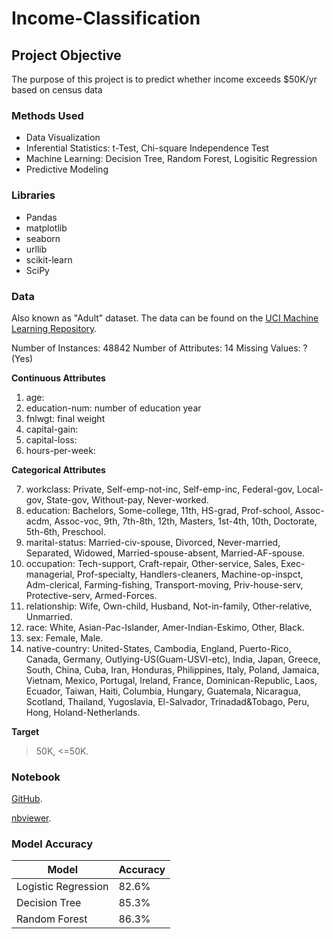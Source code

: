 # Income-Classification
## Project Objective
The purpose of this project is to predict whether income exceeds $50K/yr based on census data



### Methods Used
* Data Visualization
* Inferential Statistics: t-Test, Chi-square Independence Test
* Machine Learning: Decision Tree, Random Forest, Logisitic Regression
* Predictive Modeling

### Libraries
* Pandas
* matplotlib
* seaborn
* urllib
* scikit-learn
* SciPy

### Data
Also known as "Adult" dataset. The data can be  found on the [UCI Machine Learning Repository](https://archive.ics.uci.edu/ml/datasets/census+income).

Number of Instances: 48842
Number of Attributes: 14
Missing Values: ? (Yes)

**Continuous Attributes**
1. age:
2. education-num: number of education year
3. fnlwgt: final weight
4. capital-gain: 
5. capital-loss: 
6. hours-per-week:

**Categorical Attributes**

 7. workclass: Private, Self-emp-not-inc, Self-emp-inc, Federal-gov, Local-gov, State-gov, 		Without-pay, Never-worked.
 8. education: Bachelors, Some-college, 11th, HS-grad, Prof-school, Assoc-acdm, Assoc-voc, 9th, 7th-8th, 12th, Masters, 1st-4th, 10th, Doctorate, 5th-6th, Preschool.
 9. marital-status: Married-civ-spouse, Divorced, Never-married, Separated, Widowed, Married-spouse-absent, Married-AF-spouse.
 10. occupation: Tech-support, Craft-repair, Other-service, Sales, Exec-managerial, Prof-specialty, Handlers-cleaners, Machine-op-inspct, Adm-clerical, Farming-fishing, Transport-moving, Priv-house-serv, Protective-serv, Armed-Forces.
 11. relationship: Wife, Own-child, Husband, Not-in-family, Other-relative, Unmarried.
 12. race: White, Asian-Pac-Islander, Amer-Indian-Eskimo, Other, Black.
 13. sex: Female, Male.
 14. native-country: United-States, Cambodia, England, Puerto-Rico, Canada, Germany, Outlying-US(Guam-USVI-etc), India, Japan, Greece, South, China, Cuba, Iran, Honduras, Philippines, Italy, Poland, Jamaica, Vietnam, Mexico, Portugal, Ireland, France, Dominican-Republic, Laos, Ecuador, Taiwan, Haiti, Columbia, Hungary, Guatemala, Nicaragua, Scotland, Thailand, Yugoslavia, El-Salvador, Trinadad&Tobago, Peru, Hong, Holand-Netherlands.

**Target**
>50K, <=50K.

### Notebook
[GitHub](https://github.com/emax4/Income-Classification/blob/master/Income.ipynb).

[nbviewer](https://nbviewer.jupyter.org/github/emax4/Income-Classification/blob/master/Income.ipynb).


### Model Accuracy
| Model  | Accuracy |
| ------------- | ------------- |
| Logistic Regression  | 82.6% |
| Decision Tree  | 85.3%  |
| Random Forest  | 86.3%  |
